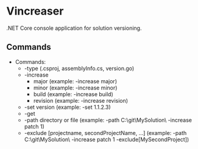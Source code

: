 # Vincreaser
.NET Core console application for solution versioning. 

## Commands
* Commands: 
	*    -type (.csproj, assemblyInfo.cs, version.go)
	*   -increase
		* major (example: -increase major)
		* minor (example: -increase minor)
		* build (example: -increase build)
		* revision (example: -increase revision)
	*	-set version (example: -set 1.1.2.3)
	*   -get
	*   -path directory or file (example: -path C:\\git\MySolution\ -increase patch 1)
	*   -exclude [projectname, secondProjectName, ...] (example: -path C:\\git\MySolution\ -increase patch 1 -exclude[MySecondProject])
